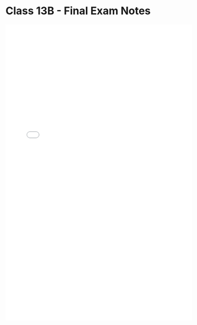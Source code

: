 # Class 13B - Final Exam Notes

<iframe src="../../../../Lecture13B.pdf" width="100%" height="800px" frameBorder="0"> </iframe>
